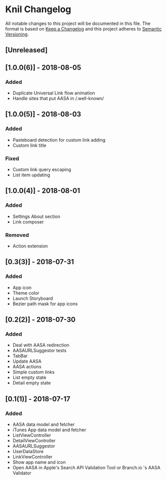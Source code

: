 # Knil Changelog

All notable changes to this project will be documented in this file.
The format is based on [Keep a Changelog](http://keepachangelog.com/)
and this project adheres to [Semantic Versioning](http://semver.org/).

## [Unreleased]

## [1.0.0(6)] - 2018-08-05
### Added
- Duplicate Universal Link flow animation
- Handle sites that put AASA in /.well-known/ 

## [1.0.0(5)] - 2018-08-03
### Added
- Pasteboard detection for custom link adding
- Custom link title

### Fixed
- Custom link query escaping
- List item updating

## [1.0.0(4)] - 2018-08-01
### Added
- Settings About section
- Link composer

### Removed
- Action extension

## [0.3(3)] - 2018-07-31
### Added
- App icon
- Theme color
- Launch Storyboard
- Bezier path mask for app icons

## [0.2(2)] - 2018-07-30
### Added
- Deal with AASA redirection
- AASAURLSuggestor tests
- TabBar
- Update AASA
- AASA actions
- Simple custom links
- List empty state
- Detail empty state

## [0.1(1)] - 2018-07-17
### Added
- AASA data model and fetcher
- iTunes App data model and fetcher
- ListViewController
- DetailViewController
- AASAURLSuggestor
- UserDataStore
- LinkViewController
- Show app name and icon
- Open AASA in Apple's Search API Validation Tool or Branch.io 's AASA Validator
